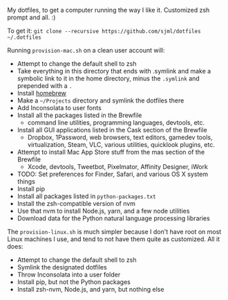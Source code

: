 My dotfiles, to get a computer running the way I like it. Customized zsh prompt
and all. :)

To get it: `git clone --recursive https://github.com/sjml/dotfiles ~/.dotfiles`

Running `provision-mac.sh` on a clean user account will:
  * Attempt to change the default shell to zsh
  * Take everything in this directory that ends with .symlink and make a
    symbolic link to it in the home directory, minus the `.symlink` and
    prepended with a `.`
  * Install [homebrew](http://brew.sh)
  * Make a `~/Projects` directory and symlink the dotfiles there
  * Add Inconsolata to user fonts
  * Install all the packages listed in the Brewfile
    * command line utilities, programming languages, devtools, etc.
  * Install all GUI applications listed in the Cask section of the Brewfile
    * Dropbox, 1Password, web browsers, text editors, gamedev tools,
      virtualization, Steam, VLC, various utilities, quicklook plugins, etc.
  * Attempt to install Mac App Store stuff from the mas section of the Brewfile
    * Xcode, devtools, Tweetbot, Pixelmator, Affinity Designer, iWork
  * TODO: Set preferences for Finder, Safari, and various OS X system things
  * Install pip
  * Install all packages listed in `python-packages.txt`
  * Install the zsh-compatible version of nvm
  * Use that nvm to install Node.js, yarn, and a few node utilities
  * Download data for the Python natural language processing libraries

The `provision-linux.sh` is much simpler because I don't have root on most Linux
machines I use, and tend to not have them quite as customized. All it does:
  * Attempt to change the default shell to zsh
  * Symlink the designated dotfiles
  * Throw Inconsolata into a user folder
  * Install pip, but not the Python packages
  * Install zsh-nvm, Node.js, and yarn, but nothing else
